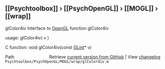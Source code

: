 ## [[Psychtoolbox]] &#8250; [[PsychOpenGL]] &#8250; [[MOGL]] &#8250; [[wrap]]

glColor4iv  Interface to [OpenGL](OpenGL) function glColor4iv  
  
usage:  glColor4iv( v )  
  
C function:  void glColor4iv(const [GLint](GLint)\* v)  




<div class="code_header" style="text-align:right;">
  <span style="float:left;">Path&nbsp;&nbsp;</span> <span class="counter">Retrieve <a href=
  "https://raw.github.com/Psychtoolbox-3/Psychtoolbox-3/beta/Psychtoolbox/PsychOpenGL/MOGL/wrap/glColor4iv.m">current version from GitHub</a> | View <a href=
  "https://github.com/Psychtoolbox-3/Psychtoolbox-3/commits/beta/Psychtoolbox/PsychOpenGL/MOGL/wrap/glColor4iv.m">changelog</a></span>
</div>
<div class="code">
  <code>Psychtoolbox/PsychOpenGL/MOGL/wrap/glColor4iv.m</code>
</div>

